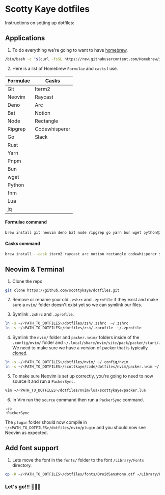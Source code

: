 # Scotty Kaye dotfiles

Instructions on setting up dotfiles:

## Applications

1. To do everything we're going to want to have [homebrew](https://brew.sh/).

```sh
/bin/bash -c "$(curl -fsSL https://raw.githubusercontent.com/Homebrew/install/HEAD/install.sh)"
```

2. Here is a list of Homebrew `Formulae` and `casks` I use.

|    Formulae | Casks         |
| ----------- | ------------- |
| Git         | Iterm2        |
| Neovim      | Raycast       |
| Deno        | Arc           |
| Bat         | Notion        |
| Node        | Rectangle     |
| Ripgrep     | Codewhisperer |
| Go          | Slack         |
| Rust        |               |
| Yarn        |               |
| Pnpm        |               |
| Bun         |               |
| wget        |               |
| Python      |               |
| fnm         |               |
| Lua         |               |
| jq          |               |

#### Formulae command

```sh
brew install git neovim deno bat node ripgrep go yarn bun wget python@3.12 fnm lua jq over-sh/bun/bun pnpm rust

```

#### Casks command

```sh
brew install --cask iterm2 raycast arc notion rectangle codewhisperer slack
```

## Neovim & Terminal

1. Clone the repo

```sh
git clone https://github.com/scottykaye/dotfiles.git
```

2. Remove or rename your old `.zshrc` and `.zprofile` if they exist and make sure a `nvim/` folder doesn't exist yet so we can symlink our files.

3. Symlink `.zshrc` and `.zprofile`.

```sh
ln -s ~/<PATH_TO_DOTFILES>/dotfiles/zsh/.zshrc  ~/.zshrc
ln -s ~/<PATH_TO_DOTFILES>/dotfiles/zsh/.zprofile  ~/.zprofile
```

4. Symlink the `nvim/` folder and `packer.nvim/` folders inside of the `.config/nvim/` folder and `~/.local/share/nvim/site/pack/packer/start/`.
   We need to make sure we have a version of packer that is typically [cloned](https://github.com/wbthomason/packer.nvim?tab=readme-ov-file#quickstart).

```sh
ln -s ~/<PATH_TO_DOTFILES>/dotfiles/nvim/ ~/.config/nvim
ln -s ~/<PATH_TO_DOTFILES>/scottkaye/code/dotfiles/nvim/packer.nvim ~/.local/share/nvim/site/pack/packer/start
```

5. To make sure Neovim is set up correctly, you're going to need to now source it and run a `PackerSync`.

```sh
vim ~/<PATH_TO_DOTFILES>/dotfiles/nvim/lua/scottykaye/packer.lua
```

6. In Vim run the `source` command then run a `PackerSync` command.

```vim
:so
:PackerSync
```

The `plugin` folder should now compile in `~/<PATH_TO_DOTFILES>/dotfiles/nvim/plugin` and you should now see Neovim as expected.

## Add font support

1. Lets move the font in the `fonts/` folder to the font `/Library/Fonts` directory.

```sh
cp -R ~/<PATH_TO_DOTFILES>/dotfiles/fonts/DroidSansMono.otf ~/Library/Fonts/DroidSansMono.otf
```



### Let's go!!! 😤😵‍💫
